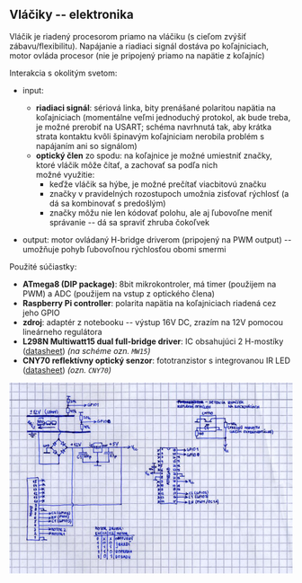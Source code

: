 Vláčiky -- elektronika
----------------------

Vláčik je riadený procesorom priamo na vláčiku (s cieľom zvýšiť zábavu/flexibilitu). Napájanie a riadiaci signál dostáva po koľajniciach, motor ovláda procesor (nie je pripojený priamo na napätie z koľajníc)

Interakcia s okolitým svetom:

- input:
  - **riadiaci signál**: sériová linka, bity prenášané polaritou napätia na koľajniciach (momentálne veľmi jednoduchý protokol, ak bude treba, je možné prerobiť na USART; schéma navrhnutá tak, aby krátka strata kontaktu kvôli špinavým koľajniciam nerobila problém s napájaním ani so signálom)
  - **optický člen** zo spodu: na koľajnice je možné umiestniť značky, ktoré vláčik môže čítať, a zachovať sa podľa nich  
  možné využitie:
    - keďže vláčik sa hýbe, je možné prečítať viacbitovú značku
    - značky v pravidelných rozostupoch umožnia zisťovať rýchlosť (a dá sa kombinovať s predošlým)
    - značky môžu nie len kódovať polohu, ale aj ľubovoľne meniť správanie -- dá sa spraviť zhruba čokoľvek

- output: motor ovládaný H-bridge driverom (pripojený na PWM output) -- umožňuje pohyb ľubovoľnou rýchlosťou obomi smermi

Použité súčiastky:

- **ATmega8 (DIP package)**: 8bit mikrokontroler, má timer (použijem na PWM) a ADC (použijem na vstup z optického člena)
- **Raspberry Pi controller**: polarita napätia na koľajniciach riadená cez jeho GPIO
- **zdroj**: adaptér z notebooku -- výstup 16V DC, zrazím na 12V pomocou lineárneho regulátora
- **L298N Multiwatt15 dual full-bridge driver**: IC obsahujúci 2 H-mostíky ([datasheet](http://www.gme.sk/img/cache/doc/332/005/l298n-datasheet-1.pdf)) *(na schéme ozn. `MW15`)*
- **CNY70 reflektívny optický senzor**: fototranzistor s integrovanou IR LED ([datasheet](http://www.vishay.com/docs/83751/cny70.pdf)) *(ozn. `CNY70`)*

![schéma](scheme.jpg)
